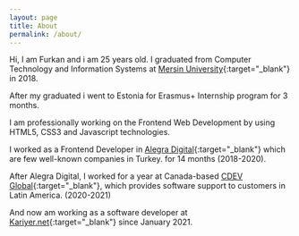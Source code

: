 ```yaml
---
layout: page
title: About
permalink: /about/
---
```


Hi, I am Furkan and i am 25 years old. I graduated from Computer Technology and Information Systems at [Mersin University](http://www.mersin.edu.tr/){:target="\_blank"} in 2018.

After my graduated i went to Estonia for Erasmus+ Internship program for 3 months.

I am professionally working on the Frontend Web Development by using HTML5, CSS3 and Javascript technologies.

I worked as a Frontend Developer in [Alegra Digital](https://alegra.io){:target="\_blank"} which are few well-known companies in Turkey. for 14 months (2018-2020).

After Alegra Digital, I worked for a year at Canada-based [CDEV Global](http://cdev.global/){:target="\_blank"}, which provides software support to customers in Latin America. (2020-2021)

And now am working as a software developer at [Kariyer.net](https://www.kariyer.net/){:target="\_blank"} since January 2021.
